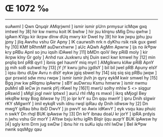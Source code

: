 # Œ 1072 ‰
---
suAwmI ] Qwn Qnµqir AMqrjwmI ] ismir ismir pUrn prmysur icMqw gxq
imtweI hy ]8] hir kw nwmu koit lK bwhw ] hir jsu kIrqnu sMig Dnu
qwhw ] igAwn KVgu kir ikrpw dInw dUq mwry kir DweI hy ]9] hir kw
jwpu jphu jpu jpny ] jIiq Awvhu vshu Gir Apny ] lK caurwsIh nrk
n dyKhu rsik rsik gux gweI hy ]10] KMf bRhmMf auDwrxhwrw ] aUc
AQwh AgMm Apwrw ] ijs no ik®pw kry pRBu ApnI so jnu iqsih iDAweI hy
]11] bMDn qoiV lIey pRiB moly ] kir ikrpw kIny Gr goly ] Anhd rux
Juxkwru shj Duin swcI kwr kmweI hy ]12] min prqIiq bnI pRB qyrI ]
ibnis geI haumY miq myrI ] AMgIkwru kIAw pRiB ApnY jg mih soB suhweI
hy ]13] jY jY kwru jphu jgdIsY ] bil bil jweI pRB Apuny eIsY ] iqsu
ibnu dUjw Avru n dIsY eykw jgiq sbweI hy ]14] siq siq siq pRBu jwqw
] gur prswid sdw mnu rwqw ] ismir ismir jIvih jn qyry eykM kwir
smweI hy ]15] Bgq jnw kw pRIqmu ipAwrw ] sBY auDwrxu Ksmu hmwrw ]
ismir nwmu puMnI sB ieCw jn nwnk pYj rKweI hy ]16]1]
mwrU solhy mhlw 5
<> siqgur pRswid ]
sMgI jogI nwir lptwxI ] auriJ rhI rMg rs mwxI ] ikrq sMjogI Bey
iekqRw krqy Bog iblwsw hy ]1] jo ipr krY su Dn qqu mwnY ] ipru Dnih
sIgwir rKY sMgwnY ] imil eykqR vsih idnu rwqI ipRau dy Dnih idlwsw hy
]2] Dn mwgY ipRau bhu ibiD DwvY ] jo pwvY so Awix idKwvY ] eyk vsqu kau
phuic n swkY Dn rhqI BUK ipAwsw hy ]3] Dn krY ibnau doaU kr jorY ]
ipRA prdyis n jwhu vshu Gir morY ] AYsw bxju krhu igRh BIqir ijqu auqrY
BUK ipAwsw hy ]4] sgly krm Drm jug swDw ] ibnu hir rs suKu iqlu
nhI lwDw ] BeI ik®pw nwnk sqsMgy qau
####
